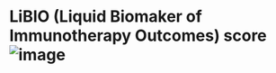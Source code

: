 # LiBIO (Liquid Biomaker of Immunotherapy Outcomes) score![image](https://github.com/user-attachments/assets/f9159a61-3869-4d42-82f3-a61f09bf1e91)

